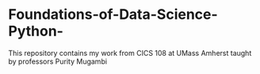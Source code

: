 # Foundations-of-Data-Science-Python-
This repository contains my work from CICS 108 at UMass Amherst taught by professors Purity Mugambi

